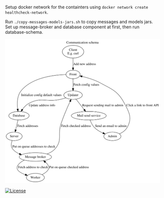 Setup docker network for the containters using `docker network create healthcheck-network`.

Run `./copy-messages-models-jars.sh` to copy messages and models jars. Set up message-broker and database component at first, then run database-schema.

![plot](./docs/communication.svg)

[![License](https://img.shields.io/badge/License-Apache%202.0-blue.svg)](https://opensource.org/licenses/Apache-2.0)
